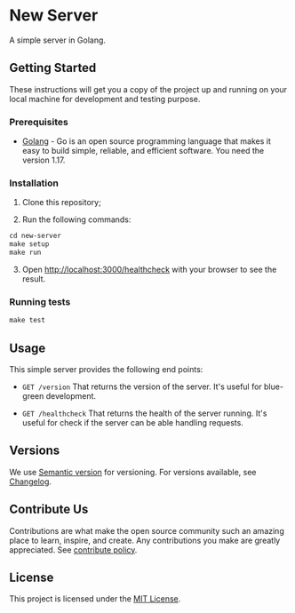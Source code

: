 # New Server

A simple server in Golang.

## Getting Started

These instructions will get you a copy of the project up and running on your local machine for development and testing purpose.

### Prerequisites

- [Golang](https://golang.org/) - Go is an open source programming language that makes it easy to build simple, reliable, and efficient software. You need the version 1.17.

### Installation

1. Clone this repository;

2. Run the following commands:

```Makefile
cd new-server
make setup
make run
```

3. Open <http://localhost:3000/healthcheck> with your browser to see the result.

### Running tests

```Makefile
make test
```

## Usage

This simple server provides the following end points:

- `GET /version`
 That returns the version of the server. It's useful for blue-green development.

- `GET /healthcheck`
 That returns the health of the server running. It's useful for check if the server can be able handling requests.

## Versions

We use [Semantic version](http://semver.org) for versioning. For versions available, see [Changelog](Changelog.md).

## Contribute Us

Contributions are what make the open source community such an amazing place to learn, inspire, and create.
Any contributions you make are greatly appreciated. See [contribute policy](Contribute.md).

## License

This project is licensed under the [MIT License](LICENSE).

